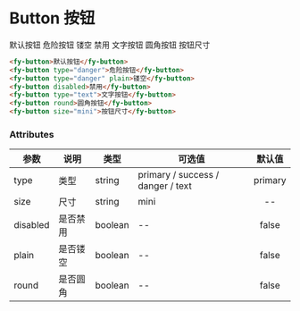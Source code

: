 # Button 按钮

<fy-button>默认按钮</fy-button>
<fy-button type="danger">危险按钮</fy-button>
<fy-button type="danger" plain>镂空</fy-button>
<fy-button disabled>禁用</fy-button>
<fy-button type="text">文字按钮</fy-button>
<fy-button round>圆角按钮</fy-button>
<fy-button size="mini">按钮尺寸</fy-button>

```html
<fy-button>默认按钮</fy-button>
<fy-button type="danger">危险按钮</fy-button>
<fy-button type="danger" plain>镂空</fy-button>
<fy-button disabled>禁用</fy-button>
<fy-button type="text">文字按钮</fy-button>
<fy-button round>圆角按钮</fy-button>
<fy-button size="mini">按钮尺寸</fy-button>
```
### Attributes

| 参数     | 说明     | 类型    | 可选值                             | 默认值  |
| -------- | -------- | ------- | ---------------------------------- | :-----: |
| type     | 类型     | string  | primary / success  / danger / text | primary |
| size     | 尺寸     | string  | mini                               |   --    |
| disabled | 是否禁用 | boolean | --                                 |  false  |
| plain    | 是否镂空 | boolean | --                                 |  false  |
| round    | 是否圆角 | boolean | --                                 |  false  |